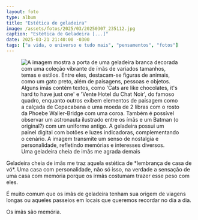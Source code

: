 ```yaml
---
layout: foto
type: album
title: "Estética de geladeira"
image: /assets/fotos/2025/03/20250307_235112.jpg
caption: "Estética de Geladeira [...]"
date: 2025-03-21 21:40:00 -0300
tags: ["a vida, o universo e tudo mais", "pensamentos", "fotos"]
---
```

<figure class="foto-post">
    <img src="{{ site.baseurl }}/assets/fotos/2025/03/20250307_235112.jpg" alt="A imagem mostra a porta de uma geladeira branca decorada com uma coleção vibrante de ímãs de variados tamanhos, temas e estilos. Entre eles, destacam-se figuras de animais, como um gato preto, além de paisagens, pessoas e objetos. Alguns ímãs contêm textos, como 'Cats are like chocolates, it's hard to have just one' e 'Vente Hotel du Chat Noir', do famoso quadro, enquanto outros exibem elementos de paisagem como a calçada de Copacabana e uma moeda de 2 libras com o rosto da Phoebe Waller-Bridge com uma coroa. Também é possível observar um astronauta ilustrado entre os ímãs e um Batman (o original?) com um uniforme antigo. A geladeira possui um painel digital com botões e luzes indicadoras, complementando o cenário. A imagem transmite um senso de nostalgia e personalidade, refletindo memórias e interesses diversos." title="minha geladeira">
<figcaption>Uma geladeira cheia de imãs me agrada demais</figcaption>
</figure>
Geladeira cheia de imãs me traz aquela estética de *lembrança de casa de vó*. Uma casa com personalidade, não só isso, na verdade a sensação de uma casa com memória porque os irmãs costumam trazer esse peso com eles.  

É muito comum que os imãs de geladeira tenham sua origem de viagens longas ou aqueles passeios em locais que queremos recordar no dia a dia.

Os imãs são memória.